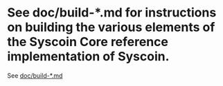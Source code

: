 
See doc/build-*.md for instructions on building the various
elements of the Syscoin Core reference implementation of Syscoin.
=======
See [doc/build-\*.md](/doc)
